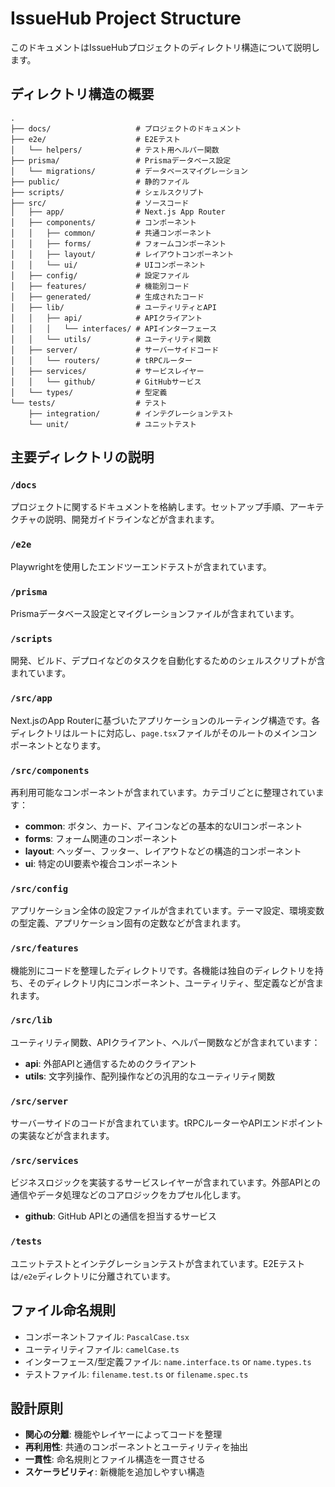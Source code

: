 # IssueHub Project Structure

このドキュメントはIssueHubプロジェクトのディレクトリ構造について説明します。

## ディレクトリ構造の概要

```
.
├── docs/                   # プロジェクトのドキュメント
├── e2e/                    # E2Eテスト
│   └── helpers/            # テスト用ヘルパー関数
├── prisma/                 # Prismaデータベース設定
│   └── migrations/         # データベースマイグレーション
├── public/                 # 静的ファイル
├── scripts/                # シェルスクリプト
├── src/                    # ソースコード
│   ├── app/                # Next.js App Router
│   ├── components/         # コンポーネント
│   │   ├── common/         # 共通コンポーネント
│   │   ├── forms/          # フォームコンポーネント
│   │   ├── layout/         # レイアウトコンポーネント
│   │   └── ui/             # UIコンポーネント
│   ├── config/             # 設定ファイル
│   ├── features/           # 機能別コード
│   ├── generated/          # 生成されたコード
│   ├── lib/                # ユーティリティとAPI
│   │   ├── api/            # APIクライアント
│   │   │   └── interfaces/ # APIインターフェース
│   │   └── utils/          # ユーティリティ関数
│   ├── server/             # サーバーサイドコード
│   │   └── routers/        # tRPCルーター
│   ├── services/           # サービスレイヤー
│   │   └── github/         # GitHubサービス
│   └── types/              # 型定義
└── tests/                  # テスト
    ├── integration/        # インテグレーションテスト
    └── unit/               # ユニットテスト
```

## 主要ディレクトリの説明

### `/docs`

プロジェクトに関するドキュメントを格納します。セットアップ手順、アーキテクチャの説明、開発ガイドラインなどが含まれます。

### `/e2e`

Playwrightを使用したエンドツーエンドテストが含まれています。

### `/prisma`

Prismaデータベース設定とマイグレーションファイルが含まれています。

### `/scripts`

開発、ビルド、デプロイなどのタスクを自動化するためのシェルスクリプトが含まれています。

### `/src/app`

Next.jsのApp Routerに基づいたアプリケーションのルーティング構造です。各ディレクトリはルートに対応し、`page.tsx`ファイルがそのルートのメインコンポーネントとなります。

### `/src/components`

再利用可能なコンポーネントが含まれています。カテゴリごとに整理されています：

- **common**: ボタン、カード、アイコンなどの基本的なUIコンポーネント
- **forms**: フォーム関連のコンポーネント
- **layout**: ヘッダー、フッター、レイアウトなどの構造的コンポーネント
- **ui**: 特定のUI要素や複合コンポーネント

### `/src/config`

アプリケーション全体の設定ファイルが含まれています。テーマ設定、環境変数の型定義、アプリケーション固有の定数などが含まれます。

### `/src/features`

機能別にコードを整理したディレクトリです。各機能は独自のディレクトリを持ち、そのディレクトリ内にコンポーネント、ユーティリティ、型定義などが含まれます。

### `/src/lib`

ユーティリティ関数、APIクライアント、ヘルパー関数などが含まれています：

- **api**: 外部APIと通信するためのクライアント
- **utils**: 文字列操作、配列操作などの汎用的なユーティリティ関数

### `/src/server`

サーバーサイドのコードが含まれています。tRPCルーターやAPIエンドポイントの実装などが含まれます。

### `/src/services`

ビジネスロジックを実装するサービスレイヤーが含まれています。外部APIとの通信やデータ処理などのコアロジックをカプセル化します。

- **github**: GitHub APIとの通信を担当するサービス

### `/tests`

ユニットテストとインテグレーションテストが含まれています。E2Eテストは`/e2e`ディレクトリに分離されています。

## ファイル命名規則

- コンポーネントファイル: `PascalCase.tsx`
- ユーティリティファイル: `camelCase.ts`
- インターフェース/型定義ファイル: `name.interface.ts` or `name.types.ts`
- テストファイル: `filename.test.ts` or `filename.spec.ts`

## 設計原則

- **関心の分離**: 機能やレイヤーによってコードを整理
- **再利用性**: 共通のコンポーネントとユーティリティを抽出
- **一貫性**: 命名規則とファイル構造を一貫させる
- **スケーラビリティ**: 新機能を追加しやすい構造
